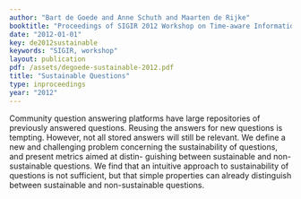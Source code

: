```yaml
---
author: "Bart de Goede and Anne Schuth and Maarten de Rijke"
booktitle: "Proceedings of SIGIR 2012 Workshop on Time-aware Information Access"
date: "2012-01-01"
key: de2012sustainable
keywords: "SIGIR, workshop"
layout: publication
pdf: /assets/degoede-sustainable-2012.pdf
title: "Sustainable Questions"
type: inproceedings
year: "2012"
---
```


Community question answering platforms have large repositories of previously answered questions. Reusing the answers for new questions is tempting. However, not all stored answers will still be relevant. We define a new and challenging problem concerning the sustainability of questions, and present metrics aimed at distin- guishing between sustainable and non-sustainable questions. We find that an intuitive approach to sustainability of questions is not sufficient, but that simple properties can already distinguish between sustainable and non-sustainable questions.

